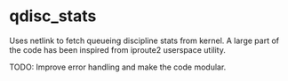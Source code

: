 # qdisc_stats
Uses netlink to fetch queueing discipline stats from kernel. A large part of the code has been inspired from iproute2 userspace utility.

TODO: Improve error handling and make the code modular.
